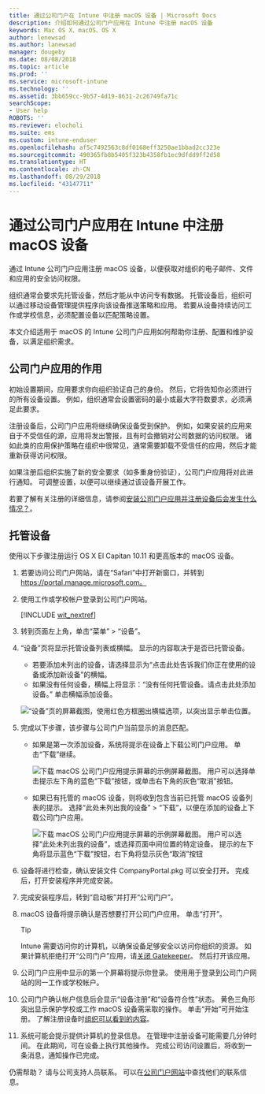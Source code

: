 ```yaml
---
title: 通过公司门户在 Intune 中注册 macOS 设备 | Microsoft Docs
description: 介绍如何通过公司门户应用在 Intune 中注册 macOS 设备
keywords: Mac OS X、macOS、OS X
author: lenewsad
ms.author: lanewsad
manager: dougeby
ms.date: 08/08/2018
ms.topic: article
ms.prod: ''
ms.service: microsoft-intune
ms.technology: ''
ms.assetid: 3bb659cc-9b57-4d19-8631-2c26749fa71c
searchScope:
- User help
ROBOTS: ''
ms.reviewer: elocholi
ms.suite: ems
ms.custom: intune-enduser
ms.openlocfilehash: af5c7492563c8df0168eff3250ae1bbad2cc323e
ms.sourcegitcommit: 490365fb8b5405f323b4358fb1ec9dfdd9ff2d58
ms.translationtype: HT
ms.contentlocale: zh-CN
ms.lasthandoff: 08/29/2018
ms.locfileid: "43147711"
---
```

# <a name="enroll-your-macos-device-in-intune-with-the-company-portal-app"></a>通过公司门户应用在 Intune 中注册 macOS 设备

通过 Intune 公司门户应用注册 macOS 设备，以便获取对组织的电子邮件、文件和应用的安全访问权限。

组织通常会要求先托管设备，然后才能从中访问专有数据。 托管设备后，组织可以通过移动设备管理提供程序向该设备推送策略和应用。 若要从设备持续访问工作或学校信息，必须配置设备以匹配策略设置。  

本文介绍适用于 macOS 的 Intune 公司门户应用如何帮助你注册、配置和维护设备，以满足组织需求。

## <a name="what-to-expect-from-the-company-portal-app"></a>公司门户应用的作用

初始设置期间，应用要求你向组织验证自己的身份。 然后，它将告知你必须进行的所有设备设置。 例如，组织通常会设置密码的最小或最大字符数要求，必须满足此要求。    

注册设备后，公司门户应用将继续确保设备受到保护。 例如，如果安装的应用来自于不受信任的源，应用将发出警报，且有时会撤销对公司数据的访问权限。 诸如此类的应用保护策略在组织中很常见，通常需要卸载不受信任的应用，然后才能重新获得访问权限。

如果注册后组织实施了新的安全要求（如多重身份验证），公司门户应用将对此进行通知。 可调整设置，以便可以继续通过该设备开展工作。  

若要了解有关注册的详细信息，请参阅[安装公司门户应用并注册设备后会发生什么情况？](what-happens-if-you-install-the-Company-Portal-app-and-enroll-your-device-in-intune-macos.md)。  

## <a name="get-your-device-managed"></a>托管设备  
使用以下步骤注册运行 OS X El Capitan 10.11 和更高版本的 macOS 设备。   


1. 若要访问公司门户网站，请在“Safari”中打开新窗口，并转到 https://portal.manage.microsoft.com。  

2. 使用工作或学校帐户登录到公司门户网站。

   [!INCLUDE [wit_nextref](includes/end-user-password-guidance.md)]


3. 转到页面左上角，单击“菜单” > “设备”。  

4. “设备”页将显示托管设备列表或横幅。 显示的内容取决于是否已托管设备。 
    * 若要添加未列出的设备，请选择显示为“点击此处告诉我们你正在使用的设备或添加新设备”的横幅。
    * 如果没有任何设备，横幅上将显示：“没有任何托管设备。请点击此处添加设备。” 单击横幅添加设备。  

     ![“设备”页的屏幕截图，使用红色方框圈出横幅选项，以突出显示单击位置。](./media/CP-enroll-MACOS-1808.png)  
5.  完成以下步骤，该步骤与公司门户当前显示的消息匹配。  
    * 如果是第一次添加设备，系统将提示在设备上下载公司门户应用。 单击“下载”继续。  

         ![下载 macOS 公司门户应用提示屏幕的示例屏幕截图。 用户可以选择单击提示左下角的蓝色“下载”按钮，或单击右下角的灰色“取消”按钮。](./media/CP-enroll-download-macOS-1808.png)  

    * 如果已有托管的 macOS 设备，则将收到包含当前已托管 macOS 设备列表的提示。 选择“此处未列出我的设备” > “下载”，以便在添加的设备上下载公司门户应用。  

         ![下载 macOS 公司门户应用提示屏幕的示例屏幕截图。 用户可以选择“此处未列出我的设备”，或选择页面中间位置的特定设备。 提示的左下角将显示蓝色“下载”按钮，右下角将显示灰色“取消”按钮](./media/cp-mac-os-device-isnt-here-1808.png)  

6. 设备将进行检查，确认安装文件 CompanyPortal.pkg 可以安全打开。 完成后，打开安装程序并完成安装。  

7. 完成安装程序后，转到“启动板”并打开“公司门户”。  

8. macOS 设备将提示确认是否想要打开公司门户应用。 单击“打开”。  

   > [!TIP]
   > Intune 需要访问你的计算机，以确保设备足够安全以访问你组织的资源。 如果计算机拒绝打开“公司门户”应用，请[关闭 Gatekeeper](https://support.apple.com/HT202491)。 然后打开该应用。

9. 公司门户应用中显示的第一个屏幕将提示你登录。 使用用于登录到公司门户网站的同一工作或学校帐户。

10. 公司门户确认帐户信息后会显示“设备注册”和“设备符合性”状态。 黄色三角形突出显示保护学校或工作 macOS 设备需采取的操作。 单击“开始”可开始注册。 了解注册设备时[组织可以看到的内容](what-info-can-your-company-see-when-you-enroll-your-device-in-intune.md)。

11. 系统可能会提示提供计算机的登录信息。 在管理中注册设备可能需要几分钟时间。 在此期间，可在设备上执行其他操作。 完成公司访问设置后，将收到一条消息，通知操作已完成。  

仍需帮助？ 请与公司支持人员联系。 可以在[公司门户网站](https://go.microsoft.com/fwlink/?linkid=2010980)中查找他们的联系信息。  
